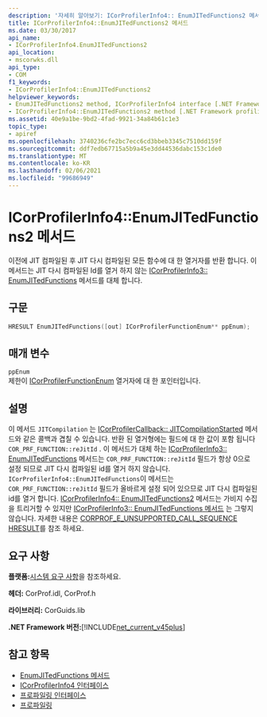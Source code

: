 ```yaml
---
description: '자세히 알아보기: ICorProfilerInfo4:: EnumJITedFunctions2 메서드'
title: ICorProfilerInfo4::EnumJITedFunctions2 메서드
ms.date: 03/30/2017
api_name:
- ICorProfilerInfo4.EnumJITedFunctions2
api_location:
- mscorwks.dll
api_type:
- COM
f1_keywords:
- ICorProfilerInfo4::EnumJITedFunctions2
helpviewer_keywords:
- EnumJITedFunctions2 method, ICorProfilerInfo4 interface [.NET Framework profiling]
- ICorProfilerInfo4::EnumJITedFunctions2 method [.NET Framework profiling]
ms.assetid: 40e9a1be-9bd2-4fad-9921-34a84b61c1e3
topic_type:
- apiref
ms.openlocfilehash: 3740236cfe2bc7ecc6cd3bbeb3345c7510dd159f
ms.sourcegitcommit: ddf7edb67715a5b9a45e3dd44536dabc153c1de0
ms.translationtype: MT
ms.contentlocale: ko-KR
ms.lasthandoff: 02/06/2021
ms.locfileid: "99686949"
---
```

# <a name="icorprofilerinfo4enumjitedfunctions2-method"></a>ICorProfilerInfo4::EnumJITedFunctions2 메서드

이전에 JIT 컴파일된 후 JIT 다시 컴파일된 모든 함수에 대 한 열거자를 반환 합니다. 이 메서드는 JIT 다시 컴파일된 Id를 열거 하지 않는 [ICorProfilerInfo3:: EnumJITedFunctions](icorprofilerinfo3-enumjitedfunctions-method.md) 메서드를 대체 합니다.  
  
## <a name="syntax"></a>구문  
  
```cpp  
HRESULT EnumJITedFunctions([out] ICorProfilerFunctionEnum** ppEnum);  
```  
  
## <a name="parameters"></a>매개 변수  

 `ppEnum`  
 제한이 [ICorProfilerFunctionEnum](icorprofilerfunctionenum-interface.md) 열거자에 대 한 포인터입니다.  
  
## <a name="remarks"></a>설명  

 이 메서드 `JITCompilation` 는 [ICorProfilerCallback:: JITCompilationStarted](icorprofilercallback-jitcompilationstarted-method.md) 메서드와 같은 콜백과 겹칠 수 있습니다. 반환 된 열거형에는 필드에 대 한 값이 포함 됩니다 `COR_PRF_FUNCTION::reJitId` . 이 메서드가 대체 하는 [ICorProfilerInfo3:: EnumJITedFunctions](icorprofilerinfo3-enumjitedfunctions-method.md) 메서드는 `COR_PRF_FUNCTION::reJitId` 필드가 항상 0으로 설정 되므로 JIT 다시 컴파일된 id를 열거 하지 않습니다. `ICorProfilerInfo4::EnumJITedFunctions`이 메서드는 `COR_PRF_FUNCTION::reJitId` 필드가 올바르게 설정 되어 있으므로 JIT 다시 컴파일된 id를 열거 합니다. [ICorProfilerInfo4:: EnumJITedFunctions2](icorprofilerinfo4-enumjitedfunctions2-method.md) 메서드는 가비지 수집을 트리거할 수 있지만 [ICorProfilerInfo3:: EnumJITedFunctions 메서드](icorprofilerinfo3-enumjitedfunctions-method.md) 는 그렇지 않습니다.  자세한 내용은 [CORPROF_E_UNSUPPORTED_CALL_SEQUENCE HRESULT](corprof-e-unsupported-call-sequence-hresult.md)를 참조 하세요.  
  
## <a name="requirements"></a>요구 사항  

 **플랫폼:**[시스템 요구 사항](../../get-started/system-requirements.md)을 참조하세요.  
  
 **헤더:** CorProf.idl, CorProf.h  
  
 **라이브러리:** CorGuids.lib  
  
 **.NET Framework 버전:**[!INCLUDE[net_current_v45plus](../../../../includes/net-current-v45plus-md.md)]  
  
## <a name="see-also"></a>참고 항목

- [EnumJITedFunctions 메서드](icorprofilerinfo3-enumjitedfunctions-method.md)
- [ICorProfilerInfo4 인터페이스](icorprofilerinfo4-interface.md)
- [프로파일링 인터페이스](profiling-interfaces.md)
- [프로파일링](index.md)
